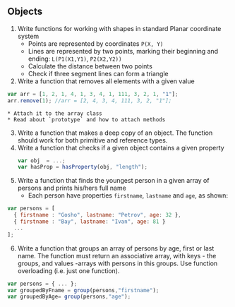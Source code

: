 ## Objects

1. Write functions for working with shapes in standard Planar coordinate system
    * Points are represented by coordinates `P(X, Y)`
    * Lines are represented by two points, marking their beginning and ending: `L(P1(X1,Y1)`, `P2(X2,Y2))`
    * Calculate the distance between two points
    * Check if three segment lines can form a triangle
2. Write a function that removes all elements with a given value
```js
var arr = [1, 2, 1, 4, 1, 3, 4, 1, 111, 3, 2, 1, "1"];
arr.remove(1); //arr = [2, 4, 3, 4, 111, 3, 2, "1"];
```

    * Attach it to the array class
    * Read about `prototype` and how to attach methods
3. Write a function that makes a deep copy of an object. The function should work for both primitive and reference types.
4. Write a function that checks if a given object contains a given property
    ```js
    var obj  = ...;
    var hasProp = hasProperty(obj, "length");
    ```
5. Write a function that finds the youngest person in a given array of persons and prints his/hers full name
    * Each person have properties `firstname`, `lastname` and `age`, as shown:
    
```js
var persons = [
  { firstname : "Gosho", lastname: "Petrov", age: 32 },
  { firstname : "Bay", lastname: "Ivan", age: 81 }
  ...
];
```
6. Write a function that groups an array of persons by age, first or last name. The function must return an associative array, with keys - the groups, and values -arrays with persons in this groups. Use function overloading (i.e. just one function).

```js
var persons = { ... };
var groupedByFname = group(persons,"firstname");
var groupedByAge= group(persons,"age");
```
